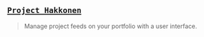 ## [`Project Hakkonen`](http://lxrbckl.com/Project-Hakkonen)
> Manage project feeds on your portfolio with a user interface.
